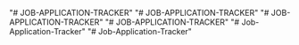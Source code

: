 "# JOB-APPLICATION-TRACKER" 
"# JOB-APPLICATION-TRACKER" 
"# JOB-APPLICATION-TRACKER" 
"# JOB-APPLICATION-TRACKER" 
"# Job-Application-Tracker" 
"# Job-Application-Tracker" 
